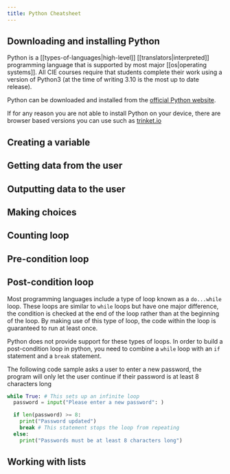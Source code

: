 ```yaml
---
title: Python Cheatsheet
---
```

## Downloading and installing Python

Python is a [[types-of-languages|high-level]] [[translators|interpreted]] programming language that is supported by most major [[os|operating systems]]. All CIE courses require that students complete their work using a version of Python3 (at the time of writing 3.10 is the most up to date release).

Python can be downloaded and installed from the [official Python website](https://www.python.org/downloads/).

If for any reason you are not able to install Python on your device, there are browser based versions you can use such as [trinket.io](https://trinket.io/python3)

## Creating a variable

## Getting data from the user

## Outputting data to the user

## Making choices

## Counting loop

## Pre-condition loop

## Post-condition loop

Most programming languages include a type of loop known as a `do...while` loop. These loops are similar to `while` loops but have one major difference, the condition is checked at the end of the loop rather than at the beginning of the loop. By making use of this type of loop, the code within the loop is guaranteed to run at least once.

Python does not provide support for these types of loops. In order to build a post-condition loop in python, you need to combine a `while` loop with an `if` statement and a `break` statement.

The following code sample asks a user to enter a new password, the program will only let the user continue if their password is at least 8 characters long

```python
while True: # This sets up an infinite loop
  password = input("Please enter a new password": )

  if len(password) >= 8:
    print("Password updated")
    break # This statement stops the loop from repeating
  else:
    print("Passwords must be at least 8 characters long")
```

## Working with lists